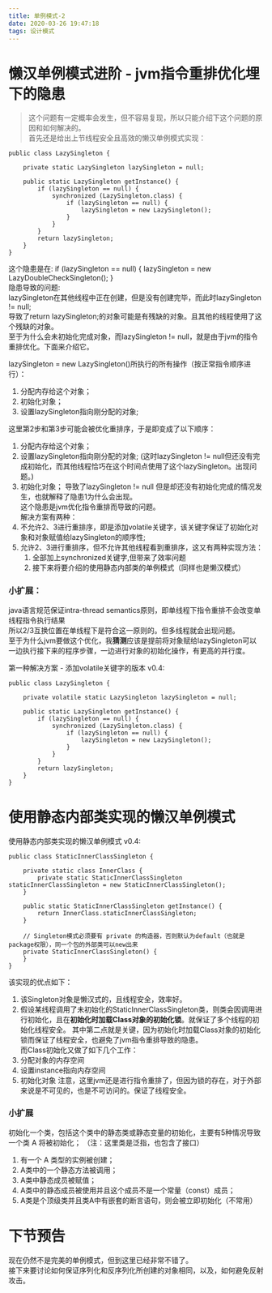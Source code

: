 ```yaml
---
title: 单例模式-2
date: 2020-03-26 19:47:18
tags: 设计模式
---
```

# 懒汉单例模式进阶 - jvm指令重排优化埋下的隐患
> 这个问题有一定概率会发生，但不容易复现，所以只能介绍下这个问题的原因和如何解决的。  
首先还是给出上节线程安全且高效的懒汉单例模式实现：
```
public class LazySingleton {

    private static LazySingleton lazySingleton = null;

    public static LazySingleton getInstance() {
        if (lazySingleton == null) {
            synchronized (LazySingleton.class) {
                if (lazySingleton == null) {
                    lazySingleton = new LazySingleton();
                }
            }
        }
        return lazySingleton;
    }
}
```
这个隐患是在: if (lazySingleton == null) { lazySingleton = new LazyDoubleCheckSingleton(); }  
隐患导致的问题:  
lazySingleton在其他线程中正在创建，但是没有创建完毕，而此时lazySingleton != null;   
导致了return lazySingleton;的对象可能是有残缺的对象。且其他的线程使用了这个残缺的对象。  
至于为什么会未初始化完成对象，而lazySingleton != null，就是由于jvm的指令重排优化。下面来介绍它。   

lazySingleton = new LazySingleton()所执行的所有操作（按正常指令顺序进行）：  
1. 分配内存给这个对象；
2. 初始化对象；
3. 设置lazySingleton指向刚分配的对象;

这里第2步和第3步可能会被优化重排序，于是即变成了以下顺序：  
1. 分配内存给这个对象；
2. 设置lazySingleton指向刚分配的对象;
(这时lazySingleton != null但还没有完成初始化，而其他线程恰巧在这个时间点使用了这个lazySingleton。出现问题。)  
3. 初始化对象；
导致了lazySingleton != null 但是却还没有初始化完成的情况发生，也就解释了隐患1为什么会出现。  
这个隐患是jvm优化指令重排而导致的问题。  
解决方案有两种：  
1. 不允许2、3进行重排序，即是添加volatile关键字，该关键字保证了初始化对象和对象赋值给lazySingleton的顺序性;  
2. 允许2、3进行重排序，但不允许其他线程看到重排序，这又有两种实现方法：
   1. 全部加上synchronized关键字,但带来了效率问题
   2. 接下来将要介绍的使用静态内部类的单例模式（同样也是懒汉模式）

### 小扩展：
java语言规范保证intra-thread semantics原则，即单线程下指令重排不会改变单线程指令执行结果  
所以2/3互换位置在单线程下是符合这一原则的。但多线程就会出现问题。  
至于为什么jvm要做这个优化，我**猜测**应该是提前将对象赋给lazySingleton可以一边执行接下来的程序步骤，一边进行对象的初始化操作，有更高的并行度。  

第一种解决方案 - 添加volatile关键字的版本 v0.4:
```
public class LazySingleton {

    private volatile static LazySingleton lazySingleton = null;

    public static LazySingleton getInstance() {
        if (lazySingleton == null) {
            synchronized (LazySingleton.class) {
                if (lazySingleton == null) {
                    lazySingleton = new LazySingleton();
                }
            }
        }
        return lazySingleton;
    }
}
```


# 使用静态内部类实现的懒汉单例模式
使用静态内部类实现的懒汉单例模式 v0.4:
```
public class StaticInnerClassSingleton {

    private static class InnerClass {
        private static StaticInnerClassSingleton staticInnerClassSingleton = new StaticInnerClassSingleton();
    }

    public static StaticInnerClassSingleton getInstance() {
        return InnerClass.staticInnerClassSingleton;
    }

    // Singleton模式必须要有 private 的构造器，否则默认为default（也就是package权限），同一个包的外部类可以new出来
    private StaticInnerClassSingleton() {
    }
}
```
该实现的优点如下：
1. 该Singleton对象是懒汉式的，且线程安全，效率好。
2. 假设某线程调用了未初始化的StaticInnerClassSingleton类，则类会因调用进行初始化，且在**初始化时加载Class对象的初始化锁**。就保证了多个线程的初始化线程安全。
其中第二点就是关键，因为初始化时加载Class对象的初始化锁而保证了线程安全，也避免了jvm指令重排导致的隐患。  
而Class初始化又做了如下几个工作：
1. 分配对象的内存空间
2. 设置instance指向内存空间
3. 初始化对象
注意，这里jvm还是进行指令重排了，但因为锁的存在，对于外部来说是不可见的，也是不可访问的。保证了线程安全。

### 小扩展
初始化一个类，包括这个类中的静态类或静态变量的初始化，主要有5种情况导致一个类 A 将被初始化； （注：这里类是泛指，也包含了接口）
1. 有一个 A 类型的实例被创建；
2. A类中的一个静态方法被调用；
3. A类中静态成员被赋值；
4. A类中的静态成员被使用并且这个成员不是一个常量（const）成员；
5. A类是个顶级类并且类A中有嵌套的断言语句，则会被立即初始化（不常用）

# 下节预告
现在仍然不是完美的单例模式，但到这里已经非常不错了。  
接下来要讨论如何保证序列化和反序列化所创建的对象相同，以及，如何避免反射攻击。